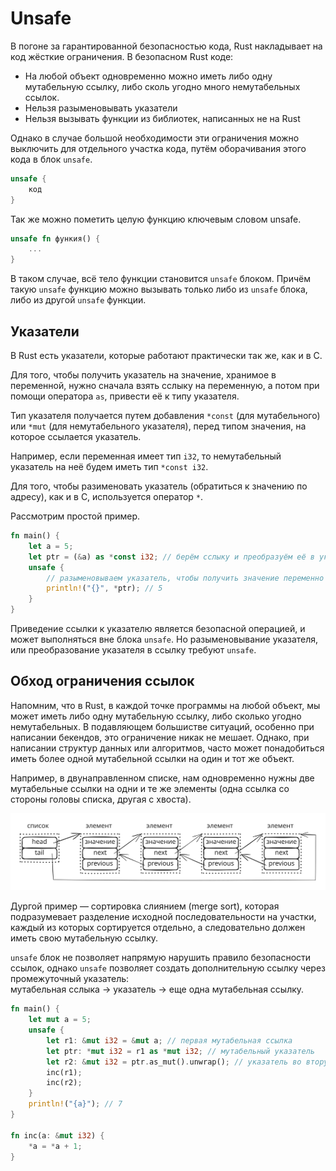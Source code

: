 # Unsafe

В погоне за гарантированной безопасностью кода, Rust накладывает на код жёсткие ограничения. В безопасном Rust коде:

* На любой объект одновременно можно иметь либо одну мутабельную ссылку, либо сколь угодно много немутабельных ссылок.
* Нельзя разыменовывать указатели
* Нельзя вызывать функции из библиотек, написанных не на Rust

Однако в случае большой необходимости эти ограничения можно выключить для отдельного участка кода, путём оборачивания этого кода в блок `unsafe`.

```rust
unsafe {
    код
}
```

Так же можно пометить целую функцию ключевым словом unsafe.

```rust
unsafe fn функия() {
    ...
}
```

В таком случае, всё тело функции становится `unsafe` блоком. Причём такую `unsafe` функцию можно вызывать только либо из `unsafe` блока, либо из другой `unsafe` функции.

## Указатели

В Rust есть указатели, которые работают практически так же, как и в C.

Для того, чтобы получить указатель на значение, хранимое в переменной, нужно сначала взять сслыку на переменную, а потом при помощи оператора `as`, привести её к типу указателя.

Тип указателя получается путем добавления `*const` (для мутабельного) или `*mut` (для немутабельного указателя), перед типом значения, на которое ссылается указатель.

Например, если переменная имеет тип `i32`, то немутабельный указатель на неё будем иметь тип `*const i32`.

Для того, чтобы разименовать указатель (обратиться к значению по адресу), как и в C, используется оператор `*`.

Рассмотрим простой пример.

```rust
fn main() {
    let a = 5;
    let ptr = (&a) as *const i32; // берём сслыку и преобразуём её в указатель
    unsafe {
        // разыменовываем указатель, чтобы получить значение переменно a
        println!("{}", *ptr); // 5
    }
}
```

Приведение ссылки к указателю является безопасной операцией, и может выполняться вне блока `unsafe`. Но разыменовывание указателя, или преобразование указателя в ссылку требуют `unsafe`.

## Обход ограничения ссылок

Напомним, что в Rust, в каждой точке программы на любой объект, мы может иметь либо одну мутабельную ссылку, либо сколько угодно немутабельных. В подавляющем большистве ситуаций, особенно при написании бекендов, это ограничение никак не мешает. Однако, при написании структур данных или алгоритмов, часто может понадобиться иметь более одной мутабельной ссылки на один и тот же объект.

Например, в двунаправленном списке, нам одновременно нужны две мутабельные ссылки на одни и те же элементы (одна ссылка со стороны головы списка, другая с хвоста).

<img src="../.gitbook/assets/file.excalidraw (11).svg" alt="" class="gitbook-drawing">

Дургой пример — сортировка слиянием (merge sort), которая подразумевает разделение исходной последовательности на участки, каждый из которых сортируется отдельно, а следовательно должен иметь свою мутабельную ссылку.

`unsafe` блок не позволяет напрямую нарушить правило безопасности ссылок, однако `unsafe` позволяет создать дополнительную ссылку через промежуточный указатель:\
мутабельная сслыка → указатель → еще одна мутабельная ссылку.

```rust
fn main() {
    let mut a = 5;
    unsafe {
        let r1: &mut i32 = &mut a; // первая мутабельная ссылка
        let ptr: *mut i32 = r1 as *mut i32; // мутабельный указатель
        let r2: &mut i32 = ptr.as_mut().unwrap(); // указатель во вторую ссылку
        inc(r1);
        inc(r2);
    }
    println!("{a}"); // 7
}

fn inc(a: &mut i32) {
    *a = *a + 1;
}
```



